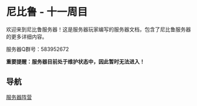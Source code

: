 # 尼比鲁 - 十一周目

欢迎来到尼比鲁服务器！这是服务器玩家编写的服务器文档，包含了尼比鲁服务器的更多详细内容。

服务器Q群号：583952672

**重要提醒：服务器目前处于维护状态中，因此暂时无法进入！**

## 导航

[服务器阵营](factions)